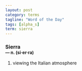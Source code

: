 ```yaml
---
layout: post
category: terms
tagline: "Word of the Day"
tags: [alpha_s]
term: sierra
---
```


<h3>Sierra<br/> <small>&mdash; n. (si<span>&middot;</span>er<span>&middot;</span>ra)</small></h3>
<p><ol>
<li>viewing the Italian atmosphere</li>
</ol></p>
